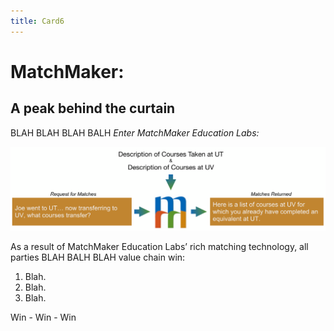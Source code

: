 ```yaml
---
title: Card6
---
```

# MatchMaker:

## A peak behind the curtain

BLAH BLAH BLAH BALH *Enter MatchMaker Education Labs:*

![Alt Text for Sample Image](/mmassets/Uni-Transfer.svg)

As a result of MatchMaker Education Labs’ rich matching technology, all parties BLAH BALH BLAH value chain win:

1. Blah.
2. Blah.
3. Blah.

Win - Win - Win
